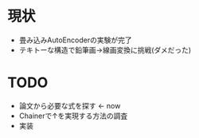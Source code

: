 # 現状

* 畳み込みAutoEncoderの実験が完了
* テキトーな構造で鉛筆画->線画変換に挑戦(ダメだった)

# TODO

* 論文から必要な式を探す <- now
* Chainerで↑を実現する方法の調査
* 実装
